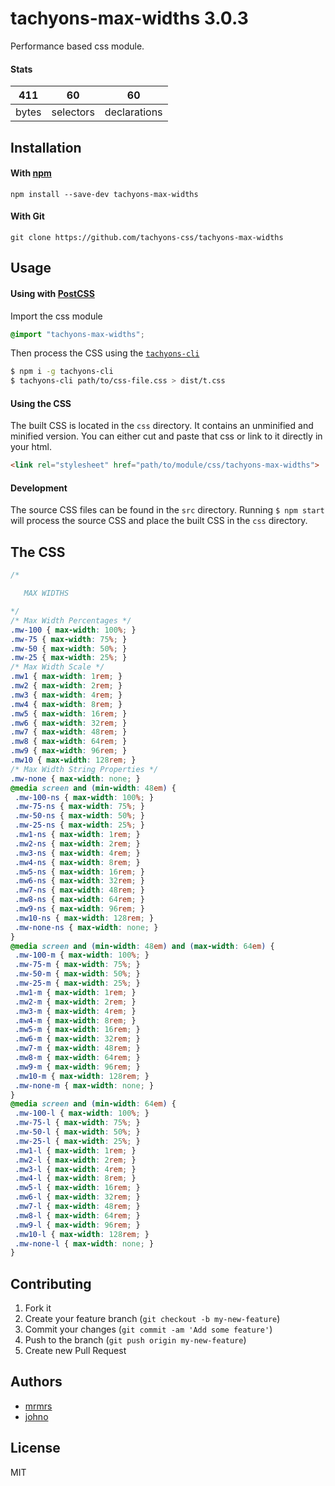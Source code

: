 # tachyons-max-widths 3.0.3

Performance based css module.

#### Stats

411 | 60 | 60
---|---|---
bytes | selectors | declarations

## Installation

#### With [npm](https://npmjs.com)

```
npm install --save-dev tachyons-max-widths
```

#### With Git

```
git clone https://github.com/tachyons-css/tachyons-max-widths
```

## Usage

#### Using with [PostCSS](https://github.com/postcss/postcss)

Import the css module

```css
@import "tachyons-max-widths";
```

Then process the CSS using the [`tachyons-cli`](https://github.com/tachyons-css/tachyons-cli)

```sh
$ npm i -g tachyons-cli
$ tachyons-cli path/to/css-file.css > dist/t.css
```

#### Using the CSS

The built CSS is located in the `css` directory. It contains an unminified and minified version.
You can either cut and paste that css or link to it directly in your html.

```html
<link rel="stylesheet" href="path/to/module/css/tachyons-max-widths">
```

#### Development

The source CSS files can be found in the `src` directory.
Running `$ npm start` will process the source CSS and place the built CSS in the `css` directory.

## The CSS

```css
/*

   MAX WIDTHS

*/
/* Max Width Percentages */
.mw-100 { max-width: 100%; }
.mw-75 { max-width: 75%; }
.mw-50 { max-width: 50%; }
.mw-25 { max-width: 25%; }
/* Max Width Scale */
.mw1 { max-width: 1rem; }
.mw2 { max-width: 2rem; }
.mw3 { max-width: 4rem; }
.mw4 { max-width: 8rem; }
.mw5 { max-width: 16rem; }
.mw6 { max-width: 32rem; }
.mw7 { max-width: 48rem; }
.mw8 { max-width: 64rem; }
.mw9 { max-width: 96rem; }
.mw10 { max-width: 128rem; }
/* Max Width String Properties */
.mw-none { max-width: none; }
@media screen and (min-width: 48em) {
 .mw-100-ns { max-width: 100%; }
 .mw-75-ns { max-width: 75%; }
 .mw-50-ns { max-width: 50%; }
 .mw-25-ns { max-width: 25%; }
 .mw1-ns { max-width: 1rem; }
 .mw2-ns { max-width: 2rem; }
 .mw3-ns { max-width: 4rem; }
 .mw4-ns { max-width: 8rem; }
 .mw5-ns { max-width: 16rem; }
 .mw6-ns { max-width: 32rem; }
 .mw7-ns { max-width: 48rem; }
 .mw8-ns { max-width: 64rem; }
 .mw9-ns { max-width: 96rem; }
 .mw10-ns { max-width: 128rem; }
 .mw-none-ns { max-width: none; }
}
@media screen and (min-width: 48em) and (max-width: 64em) {
 .mw-100-m { max-width: 100%; }
 .mw-75-m { max-width: 75%; }
 .mw-50-m { max-width: 50%; }
 .mw-25-m { max-width: 25%; }
 .mw1-m { max-width: 1rem; }
 .mw2-m { max-width: 2rem; }
 .mw3-m { max-width: 4rem; }
 .mw4-m { max-width: 8rem; }
 .mw5-m { max-width: 16rem; }
 .mw6-m { max-width: 32rem; }
 .mw7-m { max-width: 48rem; }
 .mw8-m { max-width: 64rem; }
 .mw9-m { max-width: 96rem; }
 .mw10-m { max-width: 128rem; }
 .mw-none-m { max-width: none; }
}
@media screen and (min-width: 64em) {
 .mw-100-l { max-width: 100%; }
 .mw-75-l { max-width: 75%; }
 .mw-50-l { max-width: 50%; }
 .mw-25-l { max-width: 25%; }
 .mw1-l { max-width: 1rem; }
 .mw2-l { max-width: 2rem; }
 .mw3-l { max-width: 4rem; }
 .mw4-l { max-width: 8rem; }
 .mw5-l { max-width: 16rem; }
 .mw6-l { max-width: 32rem; }
 .mw7-l { max-width: 48rem; }
 .mw8-l { max-width: 64rem; }
 .mw9-l { max-width: 96rem; }
 .mw10-l { max-width: 128rem; }
 .mw-none-l { max-width: none; }
}
```

## Contributing

1. Fork it
2. Create your feature branch (`git checkout -b my-new-feature`)
3. Commit your changes (`git commit -am 'Add some feature'`)
4. Push to the branch (`git push origin my-new-feature`)
5. Create new Pull Request

## Authors

* [mrmrs](http://mrmrs.io)
* [johno](http://johnotander.com)

## License

MIT

